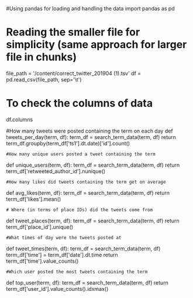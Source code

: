 #Using pandas for loading and handling the data
import pandas as pd

# Reading the smaller file for simplicity (same approach for larger file in chunks)
file_path = '/content/correct_twitter_201904 (1).tsv'
df = pd.read_csv(file_path, sep='\t')

# To check the columns of data
df.columns

#How many tweets were posted containing the term on each day
def tweets_per_day(term, df):
    term_df = search_term_data(term, df)
    return term_df.groupby(term_df['ts1'].dt.date)['id'].count()

    #How many unique users posted a tweet containing the term
def unique_users(term, df):
    term_df = search_term_data(term, df)
    return term_df['retweeted_author_id'].nunique()

    #How many likes did tweets containing the term get on average
def avg_likes(term, df):
    term_df = search_term_data(term, df)
    return term_df['likes'].mean()

    # Where (in terms of place IDs) did the tweets come from
def tweet_places(term, df):
    term_df = search_term_data(term, df)
    return term_df['place_id'].unique()

    #What times of day were the tweets posted at
def tweet_times(term, df):
    term_df = search_term_data(term, df)
    term_df['time'] = term_df['date'].dt.time
    return term_df['time'].value_counts()

    #Which user posted the most tweets containing the term
def top_user(term, df):
    term_df = search_term_data(term, df)
    return term_df['user_id'].value_counts().idxmax()
